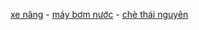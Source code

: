 <a href="http://t-cid.com">xe nâng</a> - <a href="http://t-cid.com">máy bơm nước</a> - <a href="http://chephuongtuan.com">chè thái nguyên</a>
